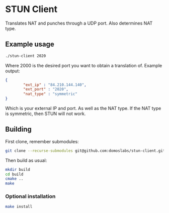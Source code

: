 # STUN Client
Translates NAT and punches through a UDP port. Also determines NAT type.
## Example usage
```bash
./stun-client 2020
```
Where 2000 is the desired port you want to obtain a translation of. 
Example output:
```json
{
        "ext_ip" : "84.210.144.140",
        "ext_port" : "2020",
        "nat_type" : "symmetric"
}
```
Which is your external IP and port. As well as the NAT type. If the NAT type is symmetric, then STUN will not work.
## Building
First clone, remember submodules:
```bash
git clone --recurse-submodules git@github.com:domoslabs/stun-client.git
```
Then build as usual:
```bash
mkdir build
cd build
cmake ..
make
```
### Optional installation
```bash
make install
```